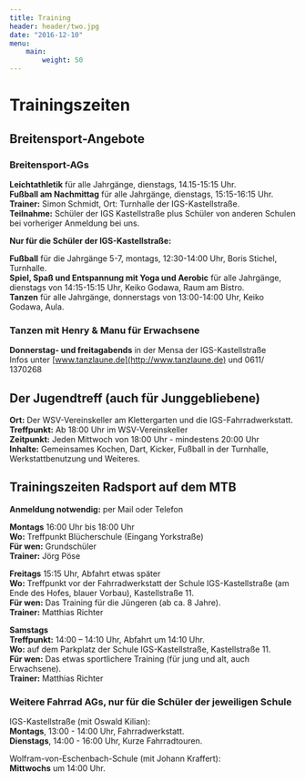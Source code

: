 ```yaml
---
title: Training
header: header/two.jpg
date: "2016-12-10"
menu: 
    main:
        weight: 50
---
```


# Trainingszeiten

## Breitensport-Angebote

### Breitensport-AGs

**Leichtathletik** für alle Jahrgänge, dienstags, 14.15-15:15 Uhr.  
**Fußball am Nachmittag** für alle Jahrgänge, dienstags, 15:15-16:15 Uhr.  
**Trainer:** Simon Schmidt, Ort: Turnhalle der IGS-Kastellstraße.  
**Teilnahme:** Schüler der IGS Kastellstraße plus Schüler von anderen Schulen bei vorheriger Anmeldung bei uns.  

**Nur für die Schüler der IGS-Kastellstraße:** 

**Fußball** für die Jahrgänge 5-7, montags, 12:30-14:00 Uhr, Boris Stichel, Turnhalle.  
**Spiel, Spaß und Entspannung mit Yoga und Aerobic** für alle Jahrgänge, 
dienstags von 14:15-15:15 Uhr, Keiko Godawa, Raum am Bistro.  
**Tanzen** für alle Jahrgänge, donnerstags von 13:00-14:00 Uhr, Keiko Godawa, Aula.  

### Tanzen mit Henry & Manu für Erwachsene

**Donnerstag- und freitagabends** in der Mensa der IGS-Kastellstraße  
Infos unter [www.tanzlaune.de](http://www.tanzlaune.de) und 0611/ 1370268

##  Der Jugendtreff (auch für Junggebliebene) 

**Ort:** Der WSV-Vereinskeller am Klettergarten und die IGS-Fahrradwerkstatt.  
**Treffpunkt:** Ab 18:00 Uhr im WSV-Vereinskeller  
**Zeitpunkt:** Jeden Mittwoch von 18:00 Uhr - mindestens 20:00 Uhr  
**Inhalte:** Gemeinsames Kochen, Dart, Kicker, Fußball in der Turnhalle, Werkstattbenutzung und Weiteres.  

## Trainingszeiten Radsport auf dem MTB

**Anmeldung notwendig:** per Mail oder Telefon

**Montags** 16:00 Uhr bis 18:00 Uhr  
**Wo:** Treffpunkt Blücherschule (Eingang Yorkstraße)  
**Für wen:** Grundschüler  
**Trainer:** Jörg Pöse

**Freitags** 15:15 Uhr, Abfahrt etwas später  
**Wo:** Treffpunkt vor der Fahrradwerkstatt der Schule IGS-Kastellstraße (am Ende des Hofes, blauer Vorbau), Kastellstraße 11.  
**Für wen:** Das Training für die Jüngeren (ab ca. 8 Jahre).  
**Trainer:** Matthias Richter

**Samstags**  
**Treffpunkt:** 14:00 – 14:10 Uhr, Abfahrt um 14:10 Uhr.  
**Wo:** auf dem Parkplatz der Schule IGS-Kastellstraße, Kastellstraße 11.  
**Für wen:** Das etwas sportlichere Training (für jung und alt, auch Erwachsene).  
**Trainer:** Matthias Richter

### Weitere Fahrrad AGs, nur für die Schüler der jeweiligen Schule

IGS-Kastellstraße (mit Oswald Kilian):  
**Montags**, 13:00 - 14:00 Uhr, Fahrradwerkstatt.  
**Dienstags**, 14:00 - 16:00 Uhr, Kurze Fahrradtouren.  

Wolfram-von-Eschenbach-Schule (mit Johann Kraffert):  
**Mittwochs** um 14:00 Uhr.